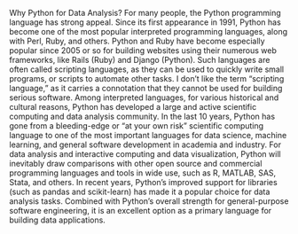 Why Python for Data Analysis?
For many people, the Python programming language has strong appeal. Since its first appearance in 1991, Python has become one of the most popular interpreted programming languages, along with Perl, Ruby, and others.
Python and Ruby have become especially popular since 2005 or so for building websites using their numerous web frameworks, like Rails (Ruby) and Django (Python). Such languages are often called scripting languages, as
they can be used to quickly write small programs, or scripts to automate other tasks. I don’t like the term “scripting language,” as it carries a connotation
that they cannot be used for building serious software. Among interpreted languages, for various historical and cultural reasons, Python has developed a large and active scientific computing and data analysis community. In the last 10 years, Python has gone from a bleeding-edge or “at your own risk” scientific computing language to one of the most important languages for data science, machine learning, and general software development in academia and industry.
For data analysis and interactive computing and data visualization, Python will inevitably draw comparisons with other open source and commercial programming languages and tools in wide use, such as R, MATLAB, SAS, 
Stata, and others. In recent years, Python’s improved support for libraries (such as pandas and scikit-learn) has made it a popular choice for data analysis tasks. Combined with Python’s overall strength for general-purpose software engineering, it is an excellent option as a primary language for building data applications.